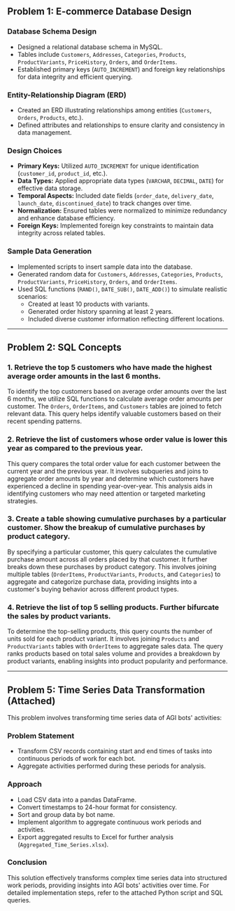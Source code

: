 ## Problem 1:  E-commerce Database Design

### Database Schema Design

- Designed a relational database schema in MySQL.
- Tables include `Customers`, `Addresses`, `Categories`, `Products`, `ProductVariants`, `PriceHistory`, `Orders`, and `OrderItems`.
- Established primary keys (`AUTO_INCREMENT`) and foreign key relationships for data integrity and efficient querying.

### Entity-Relationship Diagram (ERD)

- Created an ERD illustrating relationships among entities (`Customers`, `Orders`, `Products`, etc.).
- Defined attributes and relationships to ensure clarity and consistency in data management.

### Design Choices

- **Primary Keys:** Utilized `AUTO_INCREMENT` for unique identification (`customer_id`, `product_id`, etc.).
- **Data Types:** Applied appropriate data types (`VARCHAR`, `DECIMAL`, `DATE`) for effective data storage.
- **Temporal Aspects:** Included date fields (`order_date`, `delivery_date`, `launch_date`, `discontinued_date`) to track changes over time.
- **Normalization:** Ensured tables were normalized to minimize redundancy and enhance database efficiency.
- **Foreign Keys:** Implemented foreign key constraints to maintain data integrity across related tables.

### Sample Data Generation

- Implemented scripts to insert sample data into the database.
- Generated random data for `Customers`, `Addresses`, `Categories`, `Products`, `ProductVariants`, `PriceHistory`, `Orders`, and `OrderItems`.
- Used SQL functions (`RAND()`, `DATE_SUB()`, `DATE_ADD()`) to simulate realistic scenarios:
  - Created at least 10 products with variants.
  - Generated order history spanning at least 2 years.
  - Included diverse customer information reflecting different locations.

---

## Problem 2: SQL Concepts

### 1. Retrieve the top 5 customers who have made the highest average order amounts in the last 6 months.

To identify the top customers based on average order amounts over the last 6 months, we utilize SQL functions to calculate average order amounts per customer. The `Orders`, `OrderItems`, and `Customers` tables are joined to fetch relevant data. This query helps identify valuable customers based on their recent spending patterns.

### 2. Retrieve the list of customers whose order value is lower this year as compared to the previous year.

This query compares the total order value for each customer between the current year and the previous year. It involves subqueries and joins to aggregate order amounts by year and determine which customers have experienced a decline in spending year-over-year. This analysis aids in identifying customers who may need attention or targeted marketing strategies.

### 3. Create a table showing cumulative purchases by a particular customer. Show the breakup of cumulative purchases by product category.

By specifying a particular customer, this query calculates the cumulative purchase amount across all orders placed by that customer. It further breaks down these purchases by product category. This involves joining multiple tables (`OrderItems`, `ProductVariants`, `Products`, and `Categories`) to aggregate and categorize purchase data, providing insights into a customer's buying behavior across different product types.

### 4. Retrieve the list of top 5 selling products. Further bifurcate the sales by product variants.

To determine the top-selling products, this query counts the number of units sold for each product variant. It involves joining `Products` and `ProductVariants` tables with `OrderItems` to aggregate sales data. The query ranks products based on total sales volume and provides a breakdown by product variants, enabling insights into product popularity and performance.

---

## Problem 5: Time Series Data Transformation (Attached)

This problem involves transforming time series data of AGI bots' activities:

### Problem Statement

- Transform CSV records containing start and end times of tasks into continuous periods of work for each bot.
- Aggregate activities performed during these periods for analysis.

### Approach

- Load CSV data into a pandas DataFrame.
- Convert timestamps to 24-hour format for consistency.
- Sort and group data by bot name.
- Implement algorithm to aggregate continuous work periods and activities.
- Export aggregated results to Excel for further analysis (`Aggregated_Time_Series.xlsx`).

### Conclusion

This solution effectively transforms complex time series data into structured work periods, providing insights into AGI bots' activities over time. For detailed implementation steps, refer to the attached Python script and SQL queries.

